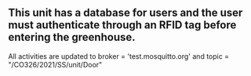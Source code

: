 ## This unit has a database for users and the user must authenticate through an RFID tag before entering the greenhouse.
All activities are updated to broker = 'test.mosquitto.org' and topic = "/CO326/2021/SS/unit/Door"
